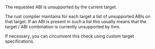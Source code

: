 The requested ABI is unsupported by the current target.

The rust compiler maintains for each target a list of unsupported ABIs on
that target. If an ABI is present in such a list this usually means that the
target / ABI combination is currently unsupported by llvm.

If necessary, you can circumvent this check using custom target specifications.
